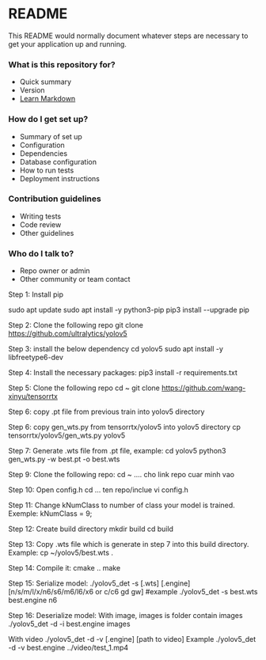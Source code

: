 # README #

This README would normally document whatever steps are necessary to get your application up and running.

### What is this repository for? ###

* Quick summary
* Version
* [Learn Markdown](https://bitbucket.org/tutorials/markdowndemo)

### How do I get set up? ###

* Summary of set up
* Configuration
* Dependencies
* Database configuration
* How to run tests
* Deployment instructions

### Contribution guidelines ###

* Writing tests
* Code review
* Other guidelines

### Who do I talk to? ###

* Repo owner or admin
* Other community or team contact

Step 1: Install pip

sudo apt update
sudo apt install -y python3-pip
pip3 install --upgrade pip

Step 2: Clone the following repo
git clone https://github.com/ultralytics/yolov5

Step 3: install the below dependency
cd yolov5
sudo apt install -y libfreetype6-dev 

Step 4: Install the necessary packages:
pip3 install -r requirements.txt

Step 5: Clone the following repo
cd ~
git clone https://github.com/wang-xinyu/tensorrtx

Step 6: copy .pt file from previous train into yolov5 directory

Step 6: copy gen_wts.py from tensorrtx/yolov5 into yolov5 directory
cp tensorrtx/yolov5/gen_wts.py yolov5

Step 7: Generate .wts file from .pt file, example:
cd yolov5
python3 gen_wts.py -w best.pt -o best.wts

Step 9: Clone the following repo:
cd ~
…. cho link repo cuar minh vao

Step 10: Open config.h
cd … ten repo/inclue 
vi config.h

Step 11: Change kNumClass to number of class your model is trained. Exemple:
kNumClass = 9;

Step 12: Create build directory
mkdir build 
cd build

Step 13: Copy .wts file which is generate in step 7 into this build directory. Example:
cp ~/yolov5/best.wts .

Step 14: Compile it:
cmake ..
make

Step 15: Serialize model:
./yolov5_det -s [.wts] [.engine] [n/s/m/l/x/n6/s6/m6/l6/x6 or c/c6 gd gw]
#example
./yolov5_det -s best.wts best.engine n6

Step 16: Deserialize model:
With image, images is folder contain images
./yolov5_det -d -i best.engine images

With video
./yolov5_det -d -v [.engine] [path to video]
Example
./yolov5_det -d -v best.engine ../video/test_1.mp4

